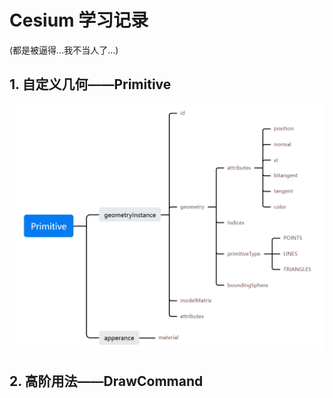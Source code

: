 # Cesium 学习记录

(都是被逼得...我不当人了...)

## 1. 自定义几何——Primitive

![primitive](./assets/images/primitive.png)

## 2. 高阶用法——DrawCommand
